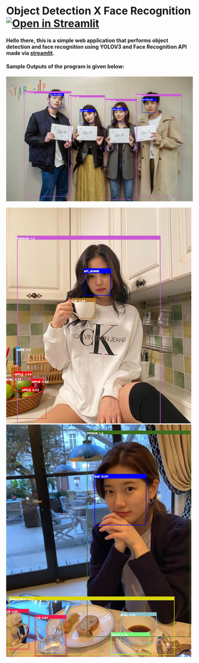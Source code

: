 # Object Detection X Face Recognition [![Open in Streamlit](https://static.streamlit.io/badges/streamlit_badge_black_white.svg)](https://share.streamlit.io/nicss-m/object-detection-x-face-recognition/web.py)
<h4>Hello there, this is a simple web application that performs object detection and face recognition using YOLOV3 and Face Recognition API made via <a href="https://streamlit.io/">streamlit</a>. </h4>
<h4>Sample Outputs of the program is given below:</h4>
  <img src="https://github.com/nicss-m/Object-Detection-X-Face-Recognition/blob/master/img_rsc/sample1_detect.jpeg?raw=true" alt="404" width="1200"/>
<p float="left">
  <img src="https://github.com/nicss-m/Object-Detection-X-Face-Recognition/blob/master/img_rsc/sample2_detect.jpeg?raw=true" alt="404" width="500"/>
  <img src="https://github.com/nicss-m/Object-Detection-X-Face-Recognition/blob/master/img_rsc/sample3_detect.jpeg?raw=true" alt="404" width="500"/>
</p>

